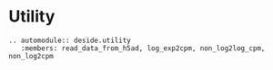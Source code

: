 Utility
=======

```{eval-rst}
.. automodule:: deside.utility
   :members: read_data_from_h5ad, log_exp2cpm, non_log2log_cpm, non_log2cpm
```

